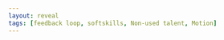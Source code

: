 ```yaml
---
layout: reveal
tags: [feedback loop, softskills, Non-used talent, Motion]
---
```

<!-- _class: lead invert 
<!-- _paginate: false 
# Feedback giving

* Purpose of feedback
* Opportunities for feedback
* Structure of feedback
* Facts Feelings Consequences Expectations
![bg left:33%][horizon]

Note:
Objective:
    * Feedback is one of the tools for people to grow
    * When and how to give effective feedback
    * Focus points - trust, honesty, facts, actions
Agenda:
    * Ability to openly take feedback shows organizational culture 
    * 
    * 


---
<!-- _class: lead 
# What progress means to us

Note:
    In what fields do we observe progress we make?
    How do we know we made progress?
 

---
<!-- _class: lead 
# feed-back

Note: 
Show respect by being engaged
Taking steps for future actions
Letting others know of consequences (results) of their actions



---

# 4 layers of performance

## Observable

* Results
* Behaviours

## Hidden

* Emotions
* Thinking

Note:
We can only reason about observable layers.
How to divide facts from emotions?    


---

# Purpose of feedback

You don't **care** about *it* if you don't **notice** *it*
~~Judging~~ **Sharing** is *caring*
Let yourself and others grow
Make positive behaviour more frequent
Identify negative behaviour and react
Note:

---

# Elements of feedback

**Goal**: Connecting persons actions with consequences (either positive or negative)  
**Recipient**: Person or team responsible for action
**Content**: observed action, impact on us, consequences, ask how to improve  
**When and how**: As close in time from observed action, face2face

Note:

---

# When and how get feedback

* Gemba walk
* Face to face
* Questionaire
* Official HR process
Note:

---

# Facts Feelings <br/> Consequences Expectations

* Facts
Never generalize
* Feelings
Naming vs showing
* Consequences
Context and outcome
* Expectations
What we want to achieve and when - measure, timebox
Note:

---

# Things to look after

* Never generalize
* Focus on behaviour not person
* Be assertive
* Use also official reward processes
Note:

---

# Questions for discussion

* How often do we offer feedback?
* On what basis can we tell if feedback was successfull?
* What to do with someone who doesn't take feedback?

---

# Sources & further reading

[horizon]: ../imgs/dominik-lange-ZUvF7qEIcVI-unsplash.jpg "Photo by Dominik Lange on Unsplash https://unsplash.com/photos/ZUvF7qEIcVI"
